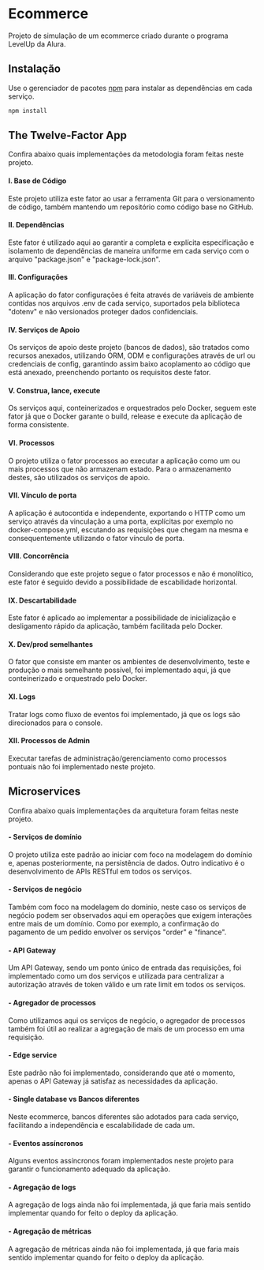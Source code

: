 # Ecommerce

Projeto de simulação de um ecommerce criado durante o programa LevelUp da Alura.

## Instalação

Use o gerenciador de pacotes [npm](https://www.npmjs.com/) para instalar as dependências em cada serviço.

```bash
npm install
```

## The Twelve-Factor App

Confira abaixo quais implementações da metodologia foram feitas neste projeto.

#### I. Base de Código
Este projeto utiliza este fator ao usar a ferramenta Git para o versionamento de código, também mantendo um repositório como código base no GitHub.
#### II. Dependências
Este fator é utilizado aqui ao garantir a completa e explícita especificação e isolamento de dependências de maneira uniforme em cada serviço com o arquivo "package.json" e "package-lock.json".
#### III. Configurações
A aplicação do fator configurações é feita através de variáveis de ambiente contidas nos arquivos .env de cada serviço, suportados pela biblioteca "dotenv" e não versionados proteger dados confidenciais.
#### IV. Serviços de Apoio
Os serviços de apoio deste projeto (bancos de dados), são tratados como recursos anexados, utilizando ORM, ODM e configurações através de url ou credenciais de config, garantindo assim baixo acoplamento ao código que está anexado, preenchendo portanto os requisitos deste fator.
#### V. Construa, lance, execute
Os serviços aqui, conteinerizados e orquestrados pelo Docker, seguem este fator já que o Docker garante o build, release e execute da aplicação de forma consistente.
#### VI. Processos
O projeto utiliza o fator processos ao executar a aplicação como um ou mais processos que não armazenam estado. Para o armazenamento destes, são utilizados os serviços de apoio.
#### VII. Vínculo de porta
A aplicação é autocontida e independente, exportando o HTTP como um serviço através da vinculação a uma porta, explícitas por exemplo no docker-compose.yml, escutando as requisições que chegam na mesma e consequentemente utilizando o fator vínculo de porta.
#### VIII. Concorrência
Considerando que este projeto segue o fator processos e não é monolítico, este fator é seguido devido a possibilidade de escabilidade horizontal.
#### IX. Descartabilidade
Este fator é aplicado ao implementar a possibilidade de inicialização e desligamento rápido da aplicação, também facilitada pelo Docker.
#### X. Dev/prod semelhantes
O fator que consiste em manter os ambientes de desenvolvimento, teste e produção o mais semelhante possível, foi implementado aqui, já que conteinerizado e orquestrado pelo Docker.
#### XI. Logs
Tratar logs como fluxo de eventos foi implementado, já que os logs são direcionados para o console.
#### XII. Processos de Admin
Executar tarefas de administração/gerenciamento como processos pontuais não foi implementado neste projeto.


## Microservices

Confira abaixo quais implementações da arquitetura foram feitas neste projeto.

#### - Serviços de domínio
O projeto utiliza este padrão ao iniciar com foco na modelagem do domínio e, apenas posteriormente, na persistência de dados. Outro indicativo é o desenvolvimento de APIs RESTful em todos os serviços.
#### - Serviços de negócio
Também com foco na modelagem do domínio, neste caso os serviços de negócio podem ser observados aqui em operações que exigem interações entre mais de um domínio. Como por exemplo, a confirmação do pagamento de um pedido envolver os serviços "order" e "finance".
#### - API Gateway
Um API Gateway, sendo um ponto único de entrada das requisições, foi implementado como um dos serviços e utilizada para centralizar a autorização através de token válido e um rate limit em todos os serviços.
#### - Agregador de processos
Como utilizamos aqui os serviços de negócio, o agregador de processos também foi útil ao realizar a agregação de mais de um processo em uma requisição.
#### - Edge service
Este padrão não foi implementado, considerando que até o momento, apenas o API Gateway já satisfaz as necessidades da aplicação.
#### - Single database vs Bancos diferentes
Neste ecommerce, bancos diferentes são adotados para cada serviço, facilitando a independência e escalabilidade de cada um.
#### - Eventos assíncronos‌
Alguns eventos assíncronos foram implementados neste projeto para garantir o funcionamento adequado da aplicação.
#### - Agregação de logs
A agregação de logs ainda não foi implementada, já que faria mais sentido implementar quando for feito o deploy da aplicação.
#### - Agregação de métricas
A agregação de métricas ainda não foi implementada, já que faria mais sentido implementar quando for feito o deploy da aplicação.